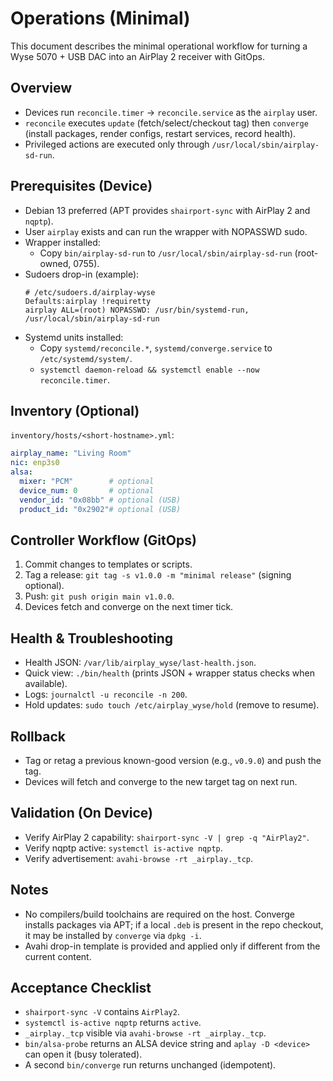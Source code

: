 # Operations (Minimal)

This document describes the minimal operational workflow for turning a Wyse 5070 + USB DAC into an AirPlay 2 receiver with GitOps.

## Overview
- Devices run `reconcile.timer` → `reconcile.service` as the `airplay` user.
- `reconcile` executes `update` (fetch/select/checkout tag) then `converge` (install packages, render configs, restart services, record health).
- Privileged actions are executed only through `/usr/local/sbin/airplay-sd-run`.

## Prerequisites (Device)
- Debian 13 preferred (APT provides `shairport-sync` with AirPlay 2 and `nqptp`).
- User `airplay` exists and can run the wrapper with NOPASSWD sudo.
- Wrapper installed:
  - Copy `bin/airplay-sd-run` to `/usr/local/sbin/airplay-sd-run` (root-owned, 0755).
- Sudoers drop-in (example):
  ```
  # /etc/sudoers.d/airplay-wyse
  Defaults:airplay !requiretty
  airplay ALL=(root) NOPASSWD: /usr/bin/systemd-run, /usr/local/sbin/airplay-sd-run
  ```
- Systemd units installed:
  - Copy `systemd/reconcile.*`, `systemd/converge.service` to `/etc/systemd/system/`.
  - `systemctl daemon-reload && systemctl enable --now reconcile.timer`.

## Inventory (Optional)
`inventory/hosts/<short-hostname>.yml`:
```yaml
airplay_name: "Living Room"
nic: enp3s0
alsa:
  mixer: "PCM"        # optional
  device_num: 0       # optional
  vendor_id: "0x08bb" # optional (USB)
  product_id: "0x2902"# optional (USB)
```

## Controller Workflow (GitOps)
1. Commit changes to templates or scripts.
2. Tag a release: `git tag -s v1.0.0 -m "minimal release"` (signing optional).
3. Push: `git push origin main v1.0.0`.
4. Devices fetch and converge on the next timer tick.

## Health & Troubleshooting
- Health JSON: `/var/lib/airplay_wyse/last-health.json`.
- Quick view: `./bin/health` (prints JSON + wrapper status checks when available).
- Logs: `journalctl -u reconcile -n 200`.
- Hold updates: `sudo touch /etc/airplay_wyse/hold` (remove to resume).

## Rollback
- Tag or retag a previous known-good version (e.g., `v0.9.0`) and push the tag.
- Devices will fetch and converge to the new target tag on next run.

## Validation (On Device)
- Verify AirPlay 2 capability: `shairport-sync -V | grep -q "AirPlay2"`.
- Verify nqptp active: `systemctl is-active nqptp`.
- Verify advertisement: `avahi-browse -rt _airplay._tcp`.

## Notes
- No compilers/build toolchains are required on the host. Converge installs packages via APT; if a local `.deb` is present in the repo checkout, it may be installed by `converge` via `dpkg -i`.
- Avahi drop-in template is provided and applied only if different from the current content.

## Acceptance Checklist
- `shairport-sync -V` contains `AirPlay2`.
- `systemctl is-active nqptp` returns `active`.
- `_airplay._tcp` visible via `avahi-browse -rt _airplay._tcp`.
- `bin/alsa-probe` returns an ALSA device string and `aplay -D <device>` can open it (busy tolerated).
- A second `bin/converge` run returns unchanged (idempotent).
